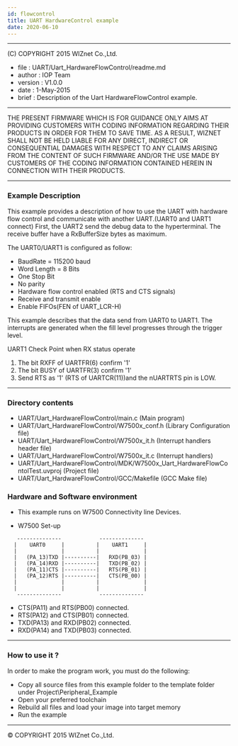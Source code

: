 ```yaml
---
id: flowcontrol
title: UART HardwareControl example
date: 2020-06-10
--- 
```


******************************************************************************
(C) COPYRIGHT 2015 WIZnet Co.,Ltd.

  * file    : UART/Uart_HardwareFlowControl/readme.md 
  * author  : IOP Team
  * version : V1.0.0
  * date    : 1-May-2015
  * brief   : Description of the Uart HardwareFlowControl example.
******************************************************************************
THE PRESENT FIRMWARE WHICH IS FOR GUIDANCE ONLY AIMS AT PROVIDING CUSTOMERS WITH CODING INFORMATION REGARDING THEIR PRODUCTS IN ORDER FOR THEM TO SAVE TIME. AS A RESULT, WIZNET SHALL NOT BE HELD LIABLE FOR ANY DIRECT, INDIRECT OR CONSEQUENTIAL DAMAGES WITH RESPECT TO ANY CLAIMS ARISING FROM THE CONTENT OF SUCH FIRMWARE AND/OR THE USE MADE BY CUSTOMERS OF THE CODING INFORMATION CONTAINED HEREIN IN CONNECTION WITH THEIR PRODUCTS.
******************************************************************************

### Example Description

This example provides a description of how to use the UART with hardware flow
control and communicate with another UART.(UART0 and UART1 connect)
First, the UART2 send the debug data to the hyperterminal.
The receive buffer have a RxBufferSize bytes as maximum.

The UART0/UART1 is configured as follow:

  - BaudRate = 115200 baud  
  - Word Length = 8 Bits
  - One Stop Bit
  - No parity
  - Hardware flow control enabled (RTS and CTS signals)
  - Receive and transmit enable
  - Enable FIFOs(FEN of UART_LCR-H)

This example describes that the data send from UART0 to UART1.
The interrupts are generated when the fill level progresses through the
trigger level.

UART1 Check Point when RX status operate
  1. The bit RXFF of UARTFR(6) confirm '1'
  2. The bit BUSY of UARTFR(3) confirm '1'
  3. Send RTS as '1' (RTS of UARTCR(11))and the nUARTRTS pin is LOW.

________________________________________
### Directory contents

  - UART/Uart_HardwareFlowControl/main.c                                            (Main program)
  - UART/Uart_HardwareFlowControl/W7500x_conf.h                                     (Library Configuration file)
  - UART/Uart_HardwareFlowControl/W7500x_it.h                                       (Interrupt handlers header file)
  - UART/Uart_HardwareFlowControl/W7500x_it.c                                       (Interrupt handlers)
  - UART/Uart_HardwareFlowControl/MDK/W7500x_Uart_HardwareFlowContolTest.uvproj     (Project file)
  - UART/Uart_HardwareFlowControl/GCC/Makefile                        			(GCC Make file)


### Hardware and Software environment 

  - This example runs on W7500 Connectivity line Devices.
  
  -  W7500 Set-up
```
   --------------            --------------
  |    UART0     |          |    UART1     |
  |              |          |              |
  |   (PA_13)TXD |----------|   RXD(PB_03) |
  |   (PA_14)RXD |----------|   TXD(PB_02) |
  |   (PA_11)CTS |----------|   RTS(PB_01) |
  |   (PA_12)RTS |----------|   CTS(PB_00) |
  |              |          |              |
  |              |          |              |
   --------------            --------------

```
   - CTS(PA11) and RTS(PB00) connected.
   - RTS(PA12) and CTS(PB01) connected.
   - TXD(PA13) and RXD(PB02) connected.
   - RXD(PA14) and TXD(PB03) connected.
  
 
______________________________________________________________________________

### How to use it ? 
In order to make the program work, you must do the following:
 - Copy all source files from this example folder to the template folder under
   Project\Peripheral_Example
 - Open your preferred toolchain 
 - Rebuild all files and load your image into target memory
 - Run the example 
______________________________________________________________________________

&copy; COPYRIGHT 2015 WIZnet Co.,Ltd.
